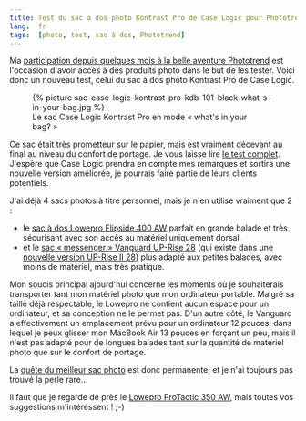 ```yaml
---
title: Test du sac à dos photo Kontrast Pro de Case Logic pour Phototrend
lang:  fr
tags:  [photo, test, sac à dos, Phototrend]
---
```


Ma [participation depuis quelques mois à la belle aventure Phototrend](http://phototrend.fr/author/nicolas-hoizey/) est l'occasion d'avoir accès à des produits photo dans le but de les tester. Voici donc un nouveau test, celui du sac à dos photo Kontrast Pro de Case Logic.
<figure>
    {% picture sac-case-logic-kontrast-pro-kdb-101-black-what-s-in-your-bag.jpg %}
    <figcaption>
        Le sac Case Logic Kontrast Pro en mode « what's in your bag? »
    </figcaption>
</figure>

Ce sac était très prometteur sur le papier, mais est vraiment décevant au final au niveau du confort de portage. Je vous laisse lire [le test complet](http://phototrend.fr/2015/07/test-sac-photo-case-logic-kontrast-pro/). J'espère que Case Logic prendra en compte mes remarques et sortira une nouvelle version améliorée, je pourrais faire partie de leurs clients potentiels.

J'ai déjà 4 sacs photos à titre personnel, mais je n'en utilise vraiment que 2 :

- le [sac à dos Lowepro Flipside 400 AW](http://www.amazon.fr/gp/product/B001APFB5S/ref=as_li_tl?ie=UTF8&camp=1642&creative=19458&creativeASIN=B001APFB5S&linkCode=as2&tag=phpheaven-21&linkId=XEJZY27XG22PEKR6) parfait en grande balade et très sécurisant avec son accès au matériel uniquement dorsal,
- et le [sac « messenger » Vanguard UP-Rise 28](http://www.amazon.fr/gp/product/B004CFY7US/ref=as_li_tl?ie=UTF8&camp=1642&creative=19458&creativeASIN=B004CFY7US&linkCode=as2&tag=phpheaven-21&linkId=OWP4GMTUNXCRYTAE) (qui existe dans une [nouvelle version UP-Rise II 28](http://www.amazon.fr/gp/product/B00F6IIUOO/ref=as_li_tl?ie=UTF8&camp=1642&creative=19458&creativeASIN=B00F6IIUOO&linkCode=as2&tag=phpheaven-21&linkId=KPZAHFJXSOR5LUME)) plus adapté aux petites balades, avec moins de matériel, mais très pratique.

Mon soucis principal ajourd'hui concerne les moments où je souhaiterais transporter tant mon matériel photo que mon ordinateur portable. Malgré sa taille déjà respectable, le Lowepro ne contient aucun espace pour un ordinateur, et sa conception ne le permet pas. D'un autre côté, le Vanguard a effectivement un emplacement prévu pour un ordinateur 12 pouces, dans lequel je peux glisser mon MacBook Air 13 pouces en forçant un peu, mais il n'est pas adapté pour de longues balades tant sur la quantité de matériel photo que sur le confort de portage.

La [quête du meilleur sac photo](/2008/12/quel-sac-photo-pour-un-reflex-et-ses-accessoires.html) est donc permanente, et je n'ai toujours pas trouvé la perle rare…

Il faut que je regarde de près le [Lowepro ProTactic 350 AW](http://www.amazon.fr/gp/product/B00ND21JW0/ref=as_li_tl?ie=UTF8&camp=1642&creative=19458&creativeASIN=B00ND21JW0&linkCode=as2&tag=phpheaven-21&linkId=O4ZU3EIGDVF7EFVT), mais toutes vos suggestions m'intéressent ! ;-)
